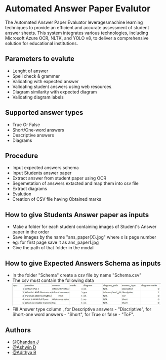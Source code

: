 
# Automated Answer Paper Evalutor

The Automated Answer Paper Evaluator leveragesmachine learning techniques to provide an efficient and accurate assessment of student answer sheets. This system integrates various technologies, including Microsoft Azure OCR, NLTK, and YOLO v8, to deliver a comprehensive solution for educational institutions.

## Parameters to evalute
- Lenght of answer
- Spell check & grammer
- Validating with expected answer
- Validating student answers using web resources.
- Diagram similarity with expected diagram
- Validating diagram labels

## Supported answer types
- True Or False
- Short/One-word answers
- Descriptive answers
- Diagrams


## Procedure 
- Input expected answers schema
- Input Students answer paper
- Extract answer from student paper using OCR
- Segemetation of answers extacted and map them into csv file
- Extract diagrams
- Evalution
- Creation of CSV file having Obtained marks

## How to give Students Answer paper as inputs
- Make a folder for each student containing images of Student's Answer paper in the order
- Save images by the name "ans_paper{X}.jpg" where x is page number
- eg: for first page save it as ans_paper1.jpg
- Give the path of that folder in the modal

## How to give Expected Answers Schema as inputs
- In the folder "Schema" create a csv file by name "Schema.csv"
- The csv must contain the following data
![schema-screenshot](Schema-table-ss.jpg)
- Fill Answer type column , for Descriptive answers - "Discriptive", for Short-one word answers - "Short", for True or false - "ToF".





## Authors

 
- [@Chandan J](https://github.com/chan177)
- [@Ashwin D](https://github.com/Ashwin-codess)
- [@Adithya B](https://github.com/adithya603)
